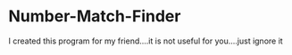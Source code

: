 # Number-Match-Finder
I created this program for my friend....it is not useful for you....just ignore it
